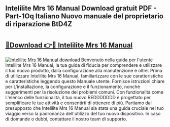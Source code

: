 ## Intelilite Mrs 16 Manual Download gratuit PDF - Part-1Oq Italiano Nuovo manuale del proprietario di riparazione BtD4Z

# <h2><a href="http://dfdp3p.blite.top/?on=Intelilite+Mrs+16+Manual">🔗Download 👉🔴 Intelilite Mrs 16 Manual</a></h2>

[![Intelilite Mrs 16 Manual download](https://i.imgur.com/lujVjoI.png)](http://dfdp3p.blite.top/?on=Intelilite+Mrs+16+Manual)
Benvenuto nella guida per l'utente Intelilite Mrs 16 Manual, la tua guida di fiducia per comprendere e utilizzare il tuo nuovo prodotto, dalla configurazione alla manutenzione e oltre. Prima di utilizzare Intelilite Mrs 16 Manual, familiarizzare con le sue caratteristiche e caratteristiche leggendo questo Manuale utente. Fornisce istruzioni chiare per L'installazione, la configurazione e il funzionamento, nonché suggerimenti per la risoluzione dei problemi comuni. Con funzionalità come L'elenco delle funzionalità, il tuo nuovo REDDDDDDD è progettato per semplificare le tue attività e consentirti di ottenere di più. Partiamo dal presupposto che Intelilite Mrs 16 Manual sia stata una guida cruciale nel tuo viaggio verso la padronanza dell'utilizzo del tuo nuovo dispositivo. In caso di domande o dubbi, contattare il nostro team di supporto.
